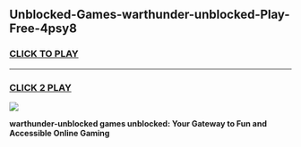 
## Unblocked-Games-warthunder-unblocked-Play-Free-4psy8
<h3>
<a href="https://premium76.site?title=warthunder-unblocked&ref=23A">CLICK TO PLAY</a></h3>
<hr>

<h3>
<a href="https://premium76.site?title=warthunder-unblocked&ref=23A">CLICK 2 PLAY</a>
  
</h3>

<a href="https://premium76.site?title=warthunder-unblocked&ref=23A"><img src="https://clearcache.store/games.png"></a>


**warthunder-unblocked games unblocked: Your Gateway to Fun and Accessible Online Gaming**
